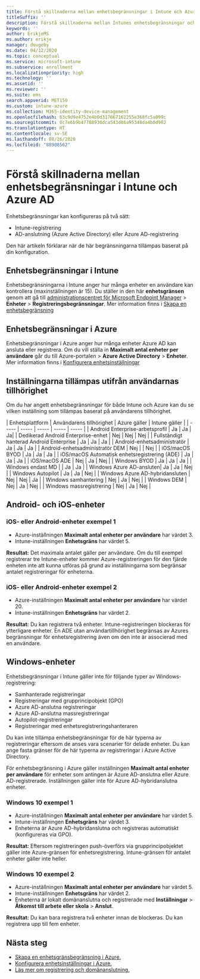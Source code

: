 ```yaml
---
title: Förstå skillnaderna mellan enhetsbegränsningar i Intune och Azure
titleSuffix: ''
description: Förstå skillnaderna mellan Intunes enhetsbegränsningar och begränsningarna i Azure AD.
keywords: ''
author: ErikjeMS
ms.author: erikje
manager: dougeby
ms.date: 04/12/2020
ms.topic: conceptual
ms.service: microsoft-intune
ms.subservice: enrollment
ms.localizationpriority: high
ms.technology: ''
ms.assetid: ''
ms.reviewer: ''
ms.suite: ems
search.appverid: MET150
ms.custom: intune-azure
ms.collection: M365-identity-device-management
ms.openlocfilehash: 63c9d9e4752e4b0d317667162255e368fc5a099c
ms.sourcegitcommit: 0c7e6b9b47788930dca543d86a95348da4b0d902
ms.translationtype: HT
ms.contentlocale: sv-SE
ms.lasthandoff: 08/26/2020
ms.locfileid: "88908562"
---
```

# <a name="understand-intune-and-azure-ads-device-limit-restrictions"></a>Förstå skillnaderna mellan enhetsbegränsningar i Intune och Azure AD

Enhetsbegränsningar kan konfigureras på två sätt:
- Intune-registrering
- AD-anslutning (Azure Active Directory) eller Azure AD-registrering

Den här artikeln förklarar när de här begränsningarna tillämpas baserat på din konfiguration.

## <a name="intune-device-limit-restrictions"></a>Enhetsbegränsningar i Intune

Enhetsbegränsningarna i Intune anger hur många enheter en användare kan kontrollera (maxinställningen är 15). Du ställer in den här **enhetsgränsen** genom att gå till [administrationscentret för Microsoft Endpoint Manager](https://go.microsoft.com/fwlink/?linkid=2109431) > **Enheter** > **Registreringsbegränsningar**. Mer information finns i [Skapa en enhetsbegränsning](enrollment-restrictions-set.md#create-a-device-limit-restriction)

## <a name="azure-device-limit-restriction"></a>Enhetsbegränsningar i Azure

Enhetsbegränsningar i Azure anger hur många enheter Azure AD kan ansluta eller registrera. Om du vill ställa in **Maximalt antal enheter per användare** går du till Azure-portalen > **Azure Active Directory** > **Enheter**. Mer information finns i [Konfigurera enhetsinställningar](/azure/active-directory/devices/device-management-azure-portal)

## <a name="settings-applied-based-on-user-affinity"></a>Inställningarna tillämpas utifrån användarnas tillhörighet

Om du har angett enhetsbegränsningar för både Intune och Azure kan du se vilken inställning som tillämpas baserat på användarens tillhörighet.

| Enhetsplattform | Användarens tillhörighet | Azure gäller | Intune gäller |
| ----- | ----- | ----- | ----- | ----- |
| Android Enterprise-arbetsprofil | Ja | Ja | Ja|
| Dedikerad Android Enterprise-enhet | Nej | Nej | Nej |
| Fullständigt hanterad Android Enterprise | Ja | Ja | Ja |
| Android-enhetsadministratör | Ja | Ja | Ja |
| Android-enhetsadministratör DEM | Nej | | Nej | 
| iOS/macOS BYOD | Ja | Ja | Ja |
| iOS/macOS Automatisk enhetsregistrering (ADE) | Ja | Ja | Ja |
| iOS/macOS ADE | Nej | Ja | Nej |
| Windows BYOD | Ja | Ja | Ja |
| Windows endast MD | | Ja | Ja |
| Windows Azure AD-ansluten| Ja | Ja | Nej |
| Windows Autopilot | Ja | Ja | Nej |
| Windows Azure AD-hybridansluten | Nej | Nej | Ja |
| Windows samhantering | Nej | Ja | Nej |
| Windows DEM | Nej | Ja | Nej |
| Windows massregistrering | Nej | Ja | Nej |


## <a name="android-and-ios-devices"></a>Android- och iOS-enheter

### <a name="ios-or-android-devices-example-1"></a>iOS- eller Android-enheter exempel 1

- Azure-inställningen **Maximalt antal enheter per användare** har värdet 3.
- Intune-inställningen **Enhetsgräns** har värdet 5.
 
**Resultat:** Det maximala antalet gäller per användare. Om du till exempel registrerar tre Intune-enheter kommer Azure-registreringen för den fjärde enheten inte att kunna utföras på grund av inställningarna som begränsar antalet registreringar för enheterna.

### <a name="ios-or-android-devices-example-2"></a>iOS- eller Android-enheter exempel 2

- Azure-inställningen **Maximalt antal enheter per användare** har värdet 20.
- Intune-inställningen **Enhetsgräns** har värdet 2.

**Resultat:** Du kan registrera två enheter. Intune-registreringen blockeras för ytterligare enheter. En ADE utan användartillhörighet begränsas av Azures begränsningar för enhetsregistrering även om den inte är associerad med en användare.

## <a name="windows-devices"></a>Windows-enheter

Enhetsbegränsningar i Intune gäller inte för följande typer av Windows-registrering:
- Samhanterade registreringar
- Registreringar med grupprincipobjekt (GPO)
- Azure AD-anslutna registreringar
- Azure AD-anslutna massregistreringar
- Autopilot-registreringar
- Registreringar med enhetsregistreringshanteraren

Du kan inte tillämpa enhetsbegränsningar för de här typerna av registreringar eftersom de anses vara scenarier för delade enheter. Du kan ange fasta gränser för de här typerna av registreringar i Azure Active Directory.

För enhetsbegränsning i Azure gäller inställningen **Maximalt antal enheter per användare** för enheter som antingen är Azure AD-anslutna eller Azure AD-registrerade. Inställningen gäller inte för Azure AD-hybridanslutna enheter.

### <a name="windows-10-example-1"></a>Windows 10 exempel 1

- Azure-inställningen **Maximalt antal enheter per användare** har värdet 5.
- Intune-inställningen **Enhetsgräns** har värdet 3.
- Enheterna är Azure AD-hybridanslutna och registreras automatiskt (konfigureras via GPO).

**Resultat:** Eftersom registreringen push-överförs via grupprincipobjektet gäller inte Azure-gränsen för enhetsregistrering.  Intune-gränsen för antalet enheter gäller inte heller.

### <a name="windows-10-example-2"></a>Windows 10 exempel 2

- Azure-inställningen **Maximalt antal enheter per användare** har värdet 5.
- Intune-inställningen **Enhetsgräns** har värdet 2.
- Enheterna är lokalt domänanslutna och registrerade med **Inställningar** > **Åtkomst till arbete eller skola** > **Anslut**.

**Resultat:** Du kan bara registrera två enheter innan de blockeras. Du kan registrera upp till fem enheter.


## <a name="next-steps"></a>Nästa steg

- [Skapa en enhetsgränsbegränsning i Azure.](/azure/active-directory/devices/device-management-azure-portal#configure-device-settings)
- [Konfigurera enhetsinställningar i Azure.](enrollment-restrictions-set.md#create-a-device-limit-restriction)
- [Läs mer om registrering och domänanslutning.](/azure/active-directory/devices/overview#getting-devices-in-azure-ad)